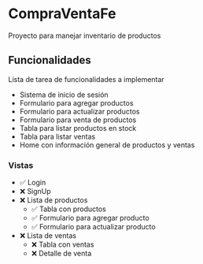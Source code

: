 # CompraVentaFe

Proyecto para manejar inventario de productos

## Funcionalidades
Lista de tarea de funcionalidades a implementar

- Sistema de inicio de sesión
- Formulario para agregar productos
- Formulario para actualizar productos
- Formulario para venta de productos
- Tabla para listar productos en stock
- Tabla para listar ventas
- Home con información general de productos y ventas

### Vistas

- :white_check_mark: Login
- :x: SignUp
- :x: Lista de productos
    - :white_check_mark: Tabla con productos
    - :white_check_mark: Formulario para agregar producto
    - :white_check_mark: Formulario para actualizar producto
- :x: Lista de ventas
    - :x: Tabla con ventas
    - :x: Detalle de venta